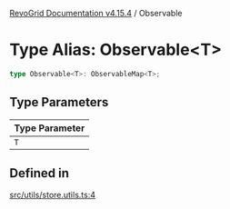 [RevoGrid Documentation v4.15.4](README.md) / Observable

# Type Alias: Observable\<T\>

```ts
type Observable<T>: ObservableMap<T>;
```

## Type Parameters

| Type Parameter |
| ------ |
| `T` |

## Defined in

[src/utils/store.utils.ts:4](https://github.com/revolist/revogrid/blob/1645225511bdf49c1a62fd26a91ac5b7e1558fd9/src/utils/store.utils.ts#L4)
